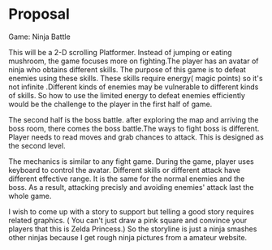 
Proposal
=====================

Game: Ninja Battle

This will be a 2-D scrolling Platformer. Instead of jumping or eating mushroom, the game focuses more on fighting.The player has an avatar of ninja who obtains different skills. The purpose of this game is to defeat enemies using these skills. These skills require energy( magic points) so it's not infinite .Different kinds of enemies  may be vulnerable to different kinds of skills. So how to use the limited energy to defeat enemies efficiently would be the challenge to the player in the first half of game.


The second half is the boss battle. after exploring the map and arriving the boss room, there comes the boss battle.The ways to fight boss is different. Player needs to read moves and grab chances to attack. This is designed as the second level.


The mechanics is similar to any fight game. During the game, player uses keyboard to control the avatar. Different skills or different attack have different effective range. It is the same for the normal enemies and the boss. As a result, attacking precisly and avoiding enemies' attack last the whole game. 


I wish to come up with a story to support but telling a good story requires related graphics. ( You can't just draw a pink square and convince your players that this is Zelda Princess.) So the storyline is just a ninja smashes other ninjas because I get rough ninja pictures from a amateur website.